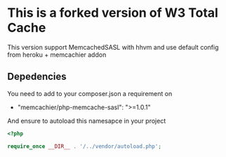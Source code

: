 # This is a forked version of W3 Total Cache

This version support MemcachedSASL with hhvm and use default config from heroku + memcachier addon

## Depedencies

You need to add to your composer.json a requirement on
* "memcachier/php-memcache-sasl": ">=1.0.1"

And ensure to autoload this namesapce in your project

```php
<?php

require_once __DIR__ . '/../vendor/autoload.php';
```
